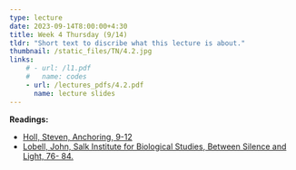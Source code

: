 ```yaml
---
type: lecture
date: 2023-09-14T8:00:00+4:30
title: Week 4 Thursday (9/14)
tldr: "Short text to discribe what this lecture is about."
thumbnail: /static_files/TN/4.2.jpg
links:
    # - url: /l1.pdf
    #   name: codes
    - url: /lectures_pdfs/4.2.pdf
      name: lecture slides
---
```

**Readings:**
- [Holl, Steven, Anchoring, 9-12](/readings_pdfs/week2/TH/r1.pdf)
- [Lobell, John, Salk Institute for Biological Studies, Between Silence and Light, 76- 84.](/readings_pdfs/week2/TH/r2.pdf)


